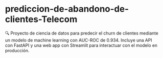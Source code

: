 # prediccion-de-abandono-de-clientes-Telecom
🔍 Proyecto de ciencia de datos para predecir el churn de clientes mediante un modelo de machine learning con AUC-ROC de 0.934. Incluye una API con FastAPI y una web app con Streamlit para interactuar con el modelo en producción.

